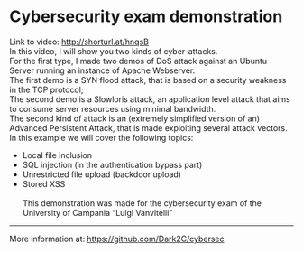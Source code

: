 # Cybersecurity exam demonstration
Link to video: http://shorturl.at/hnqsB \
In this video, I will show you two kinds of cyber-attacks.\
For the first type, I made two demos of DoS attack against an Ubuntu Server running an instance of Apache Webserver.\
The first demo is a SYN flood attack, that is based on a security weakness in the TCP protocol;\
The second demo is a Slowloris attack, an application level attack that aims to consume server resources using minimal bandwidth.\
The second kind of attack is an (extremely simplified version of an) Advanced Persistent Attack, that is made exploiting several attack vectors.\
In this example we will cover the following topics:
- Local file inclusion
- SQL injection (in the authentication bypass part)
- Unrestricted file upload (backdoor upload)
- Stored XSS
\
\
This demonstration was made for the cybersecurity exam of the University of Campania “Luigi Vanvitelli”
----------------------------------------------------------------
More information at: https://github.com/Dark2C/cybersec
